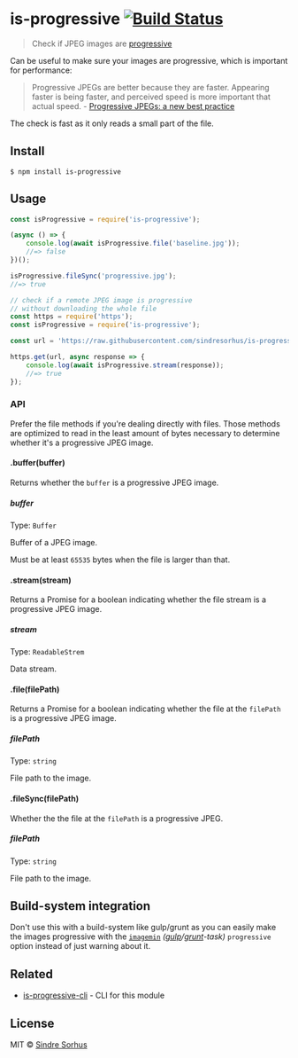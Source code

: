 # is-progressive [![Build Status](https://travis-ci.org/sindresorhus/is-progressive.svg?branch=master)](https://travis-ci.org/sindresorhus/is-progressive)

> Check if JPEG images are [progressive](http://www.faqs.org/faqs/jpeg-faq/part1/section-11.html)

Can be useful to make sure your images are progressive, which is important for performance:

> Progressive JPEGs are better because they are faster. Appearing faster is being faster, and perceived speed is more important that actual speed. - [Progressive JPEGs: a new best practice](http://calendar.perfplanet.com/2012/progressive-jpegs-a-new-best-practice/)

The check is fast as it only reads a small part of the file.


## Install

```
$ npm install is-progressive
```


## Usage

```js
const isProgressive = require('is-progressive');

(async () => {
	console.log(await isProgressive.file('baseline.jpg'));
	//=> false
})();

isProgressive.fileSync('progressive.jpg');
//=> true
```

```js
// check if a remote JPEG image is progressive
// without downloading the whole file
const https = require('https');
const isProgressive = require('is-progressive');

const url = 'https://raw.githubusercontent.com/sindresorhus/is-progressive/master/fixture/progressive.jpg';

https.get(url, async response => {
	console.log(await isProgressive.stream(response));
	//=> true
});
```


### API

Prefer the file methods if you're dealing directly with files. Those methods are optimized to read in the least amount of bytes necessary to determine whether it's a progressive JPEG image.

#### .buffer(buffer)

Returns whether the `buffer` is a progressive JPEG image.

##### buffer

Type: `Buffer`

Buffer of a JPEG image.

Must be at least `65535` bytes when the file is larger than that.

#### .stream(stream)

Returns a Promise for a boolean indicating whether the file stream is a progressive JPEG image.

##### stream

Type: `ReadableStrem`

Data stream.

#### .file(filePath)

Returns a Promise for a boolean indicating whether the file at the `filePath` is a progressive JPEG image.

##### filePath

Type: `string`

File path to the image.

#### .fileSync(filePath)

Whether the the file at the `filePath` is a progressive JPEG.

##### filePath

Type: `string`

File path to the image.


## Build-system integration

Don't use this with a build-system like gulp/grunt as you can easily make the images progressive with the [`imagemin`](https://github.com/imagemin/imagemin) *([gulp](https://github.com/sindresorhus/gulp-imagemin)/[grunt](https://github.com/gruntjs/grunt-contrib-imagemin)-task)* `progressive` option instead of just warning about it.


## Related

- [is-progressive-cli](https://github.com/sindresorhus/is-progressive-cli) - CLI for this module


## License

MIT © [Sindre Sorhus](https://sindresorhus.com)
